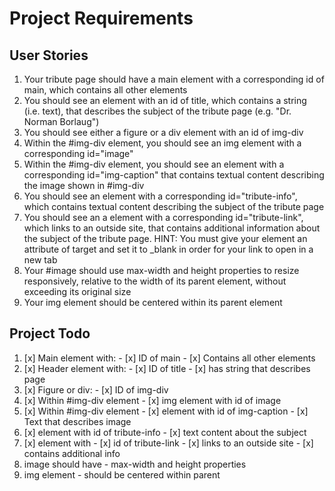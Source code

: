 # Project Requirements

## User Stories

1. Your tribute page should have a main element with a corresponding id of main, which contains all other elements
2. You should see an element with an id of title, which contains a string (i.e. text), that describes the subject of the tribute page (e.g. "Dr. Norman Borlaug")
3. You should see either a figure or a div element with an id of img-div
4. Within the #img-div element, you should see an img element with a corresponding id="image"
5. Within the #img-div element, you should see an element with a corresponding id="img-caption" that contains textual content describing the image shown in #img-div
6. You should see an element with a corresponding id="tribute-info", which contains textual content describing the subject of the tribute page
7. You should see an a element with a corresponding id="tribute-link", which links to an outside site, that contains additional information about the subject of the tribute page. HINT: You must give your element an attribute of target and set it to _blank in order for your link to open in a new tab
8. Your #image should use max-width and height properties to resize responsively, relative to the width of its parent element, without exceeding its original size
9. Your img element should be centered within its parent element

## Project Todo

  1. [x] Main element with:
    - [x] ID of main
    - [x] Contains all other elements
  2. [x] Header element with:
    - [x] ID of title
    - [x] has string that describes page
  3. [x] Figure or div:
    - [x] ID of img-div
  4. [x] Within #img-div element
    - [x] img element with id of image
  5. [x] Within #img-div element
    - [x] element with id of img-caption
    - [x] Text that describes image
  6. [x] element with id of tribute-info
    - [x] text content about the subject
  7. [x] element with
    - [x] id of tribute-link
    - [x] links to an outside site
    - [x] contains additional info
  8. image should have
    - max-width and height properties
  9. img element
    - should be centered within parent
